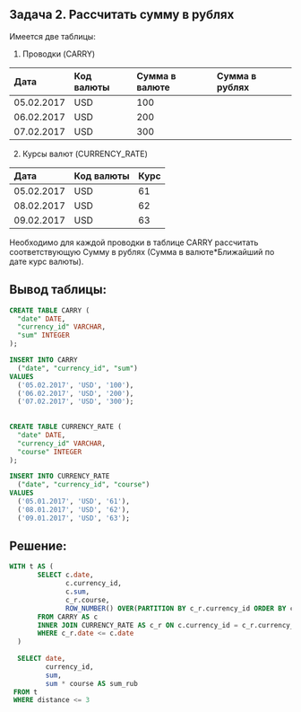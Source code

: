 ## Задача 2. Рассчитать сумму в рублях
Имеется две таблицы:
1) Проводки (CARRY)
   
|Дата | Код валюты |  Сумма в валюте | Сумма в рублях | 
| :-- | :-- |  :-- |  :-- | 
|05.02.2017| USD | 100 |  | 
|06.02.2017| USD | 200 |  |
|07.02.2017| USD | 300 |  |


2) Курсы валют (CURRENCY_RATE)
   
|Дата | Код валюты |  Курс | 
| :-- | :-- |  :-- |  
|05.02.2017| USD | 61 |  
|08.02.2017| USD | 62 |  
|09.02.2017| USD | 63 |  

Необходимо для каждой проводки в таблице CARRY рассчитать соответствующую Сумму в рублях (Сумма в валюте*Ближайший по дате курс валюты).

## Вывод таблицы: 
```SQL
CREATE TABLE CARRY (
  "date" DATE,
  "currency_id" VARCHAR,
  "sum" INTEGER
);

INSERT INTO CARRY
  ("date", "currency_id", "sum")
VALUES
  ('05.02.2017', 'USD', '100'),
  ('06.02.2017', 'USD', '200'),
  ('07.02.2017', 'USD', '300');
  
  
CREATE TABLE CURRENCY_RATE (
  "date" DATE,
  "currency_id" VARCHAR,
  "course" INTEGER
);

INSERT INTO CURRENCY_RATE
  ("date", "currency_id", "course")
VALUES
  ('05.01.2017', 'USD', '61'),
  ('08.01.2017', 'USD', '62'),
  ('09.01.2017', 'USD', '63'); 
```
## Решение:
```SQL
WITH t AS (
       SELECT c.date,
              c.currency_id,
              c.sum,
              c_r.course,
              ROW_NUMBER() OVER(PARTITION BY c_r.currency_id ORDER BY c_r.date DESC) AS distance
       FROM CARRY AS c
       INNER JOIN CURRENCY_RATE AS c_r ON c.currency_id = c_r.currency_id
       WHERE c_r.date <= c.date
  )
  
  SELECT date,
         currency_id,
         sum,
         sum * course AS sum_rub
 FROM t
 WHERE distance <= 3 
```
